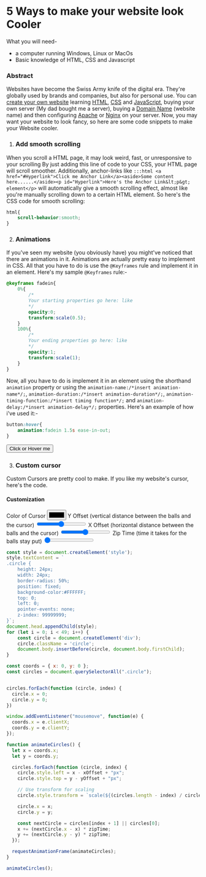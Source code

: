 # 5 Ways to make your website look Cooler

What you will need-

*   a computer running Windows, Linux or MacOs
*   Basic knowledge of HTML, CSS and Javascript

### Abstract

Websites have become the Swiss Army knife of the digital era. They're globally used by brands and companies, but also for personal use. You can [create your own website](https://www.wikihow.com/Make-a-Website) learning [HTML](https://www.w3schools.com/html/default.asp), [CSS](https://www.w3schools.com/css/default.asp) and [JavaScript](https://www.w3schools.com/js/default.asp), buying your own server (My dad bought me a server), buying a [Domain Name](https://www.godaddy.com/en-in) (website name) and then configuring [Apache](https://ubuntu.com/tutorials/install-and-configure-apache#1-overview) or [Nginx](https://www.digitalocean.com/community/tutorials/how-to-install-nginx-on-ubuntu-22-04) on your server. Now, you may want your website to look fancy, so here are some code snippets to make your Website cooler.

1. ### Add smooth scrolling
When you scroll a HTML page, it may look weird, fast, or
unresponsive to your scrolling By just adding this line of code to your CSS, your HTML page will scroll smoother. Additionally,
anchor-links like `:::html <a href="#Hyperlink">Click me Anchor Link</a><aside>Some content here......</aside><p id="Hyperlink">Here's the Anchor Link&lt;p&gt;                  element</p>` will automatically give a smooth scrolling effect, almost like you're manually scrolling down to a certain HTML element. So here's the CSS code for smooth scrolling:
```css
html{
    scroll-behavior:smooth;
}
```
2. ### Animations
If you've seen my website (you obviously have)
you might've noticed that there are animations in it.
Animations are actually pretty easy to implement in CSS.
All that you have to do is use the `@Keyframes` rule and
implement it in an element. Here's my sample `@Keyframes` rule:-
```css
@keyframes fadein{
    0%{
        /*
        Your starting properties go here: like
        */
        opacity:0;
        transform:scale(0.5);
    }
    100%{
        /*
        Your ending properties go here: like
        */
        opacity:1;
        transform:scale(1);
    }
}

```
Now, all you have to do is implement it in an element using the shorthand
`animation` property or using the `animation-name:/*insert animation-name*/;`,
`animation-duration:/*insert animation-duration*/;`, `animation-timing-function:/*insert timing function*/;`
and `animation-delay:/*insert animation-delay*/;` properties.
Here's an example of how i've used it:-
```css
button:hover{
    animation:fadein 1.5s ease-in-out;
}
```
<style>
@keyframes fadein{
    0%{
        /*
        Your starting properties go here: like
        */
        opacity:0;
        transform:scale(0.5);
    }
    100%{
        /*
        Your ending properties go here: like
        */
        opacity:1;
        transform:scale(1);
    }
}
.animista:hover{
    animation:fadein 1.5s ease-in-out;
}
</style>
<button class="animista nk">
Click or Hover me
</button>

3. ### Custom cursor
Custom Cursors are pretty cool to make.
If you like my website's cursor, here's the code.

#### Customization

 <label for="color">Color of Cursor</label>
<input type="color" value="#fff" name="color" />
 <label for="color">Y Offset (vertical distance between the balls and the cursor) </label>
<input type="range" id="yOffset" name="yOffset" min="-30" max="30" />
 <label for="color">X Offset (horizontal distance between the balls and the cursor)</label>
<input type="range" id="xOffset" name="xOffset" min="-30" max="30" />
 <label for="zipTime">Zip Time (time it takes for the balls stay put)</label>
<input type="range" id="zipTime" name="zipTime" min="0.8" max="0.1" />

```js
const style = document.createElement('style');
style.textContent = `
.circle {
    height: 24px;
    width: 24px;
    border-radius: 50%;
    position: fixed;
    background-color:#FFFFFF;
    top: 0;
    left: 0;
    pointer-events: none;
    z-index: 99999999;
}`;
document.head.appendChild(style);
for (let i = 0; i < 49; i++) {
    const circle = document.createElement('div');
    circle.className = 'circle';
    document.body.insertBefore(circle, document.body.firstChild);
}

const coords = { x: 0, y: 0 };
const circles = document.querySelectorAll(".circle");


circles.forEach(function (circle, index) {
  circle.x = 0;
  circle.y = 0;
})

window.addEventListener("mousemove", function(e) {
  coords.x = e.clientX;
  coords.y = e.clientY;
});

function animateCircles() {
  let x = coords.x;
  let y = coords.y;

  circles.forEach(function (circle, index) {
    circle.style.left = x - xOffset + "px";
    circle.style.top = y - yOffset + "px";

    // Use transform for scaling
    circle.style.transform = `scale(${(circles.length - index) / circles.length})`;

    circle.x = x;
    circle.y = y;

    const nextCircle = circles[index + 1] || circles[0];
    x += (nextCircle.x - x) * zipTime;
    y += (nextCircle.y - y) * zipTime;
  });

  requestAnimationFrame(animateCircles);
}

animateCircles();
```

<script>

const colorInput = document.querySelector("input[type=color]");
const codeBlockElement = document.querySelectorAll('pre')[3];

colorInput.addEventListener('change', function() {
    console.assert("Ditro");
    const codeBlock = codeBlockElement.textContent;
    const color = colorInput.value;
    codeBlockElement.textContent = codeBlock.replace('#FFFFFF', color);
});

</script>
